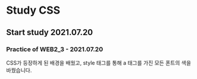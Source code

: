 # Study CSS

## Start study 2021.07.20

### Practice of WEB2_3 - 2021.07.20
CSS가 등장하게 된 배경을 배웠고, style 태그를 통해 a 태그를 가진 모든 폰트의 색을 바꿨습니다.
